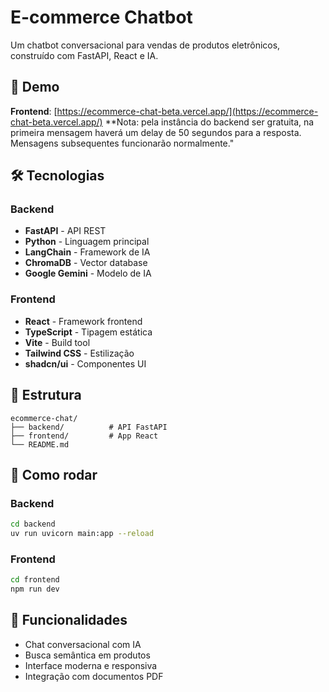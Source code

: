 # E-commerce Chatbot

Um chatbot conversacional para vendas de produtos eletrônicos, construído com FastAPI, React e IA.

## 🚀 Demo

**Frontend**: [https://ecommerce-chat-beta.vercel.app/](https://ecommerce-chat-beta.vercel.app/)
**Nota: pela instância do backend ser gratuita, na primeira mensagem haverá um delay de 50 segundos para a resposta. Mensagens subsequentes funcionarão normalmente."

## 🛠️ Tecnologias

### Backend
- **FastAPI** - API REST
- **Python** - Linguagem principal
- **LangChain** - Framework de IA
- **ChromaDB** - Vector database
- **Google Gemini** - Modelo de IA

### Frontend
- **React** - Framework frontend
- **TypeScript** - Tipagem estática
- **Vite** - Build tool
- **Tailwind CSS** - Estilização
- **shadcn/ui** - Componentes UI

## 📁 Estrutura

```
ecommerce-chat/
├── backend/          # API FastAPI
├── frontend/         # App React
└── README.md
```

## 🚀 Como rodar

### Backend
```bash
cd backend
uv run uvicorn main:app --reload
```

### Frontend
```bash
cd frontend
npm run dev
```

## 📝 Funcionalidades

- Chat conversacional com IA
- Busca semântica em produtos
- Interface moderna e responsiva
- Integração com documentos PDF
